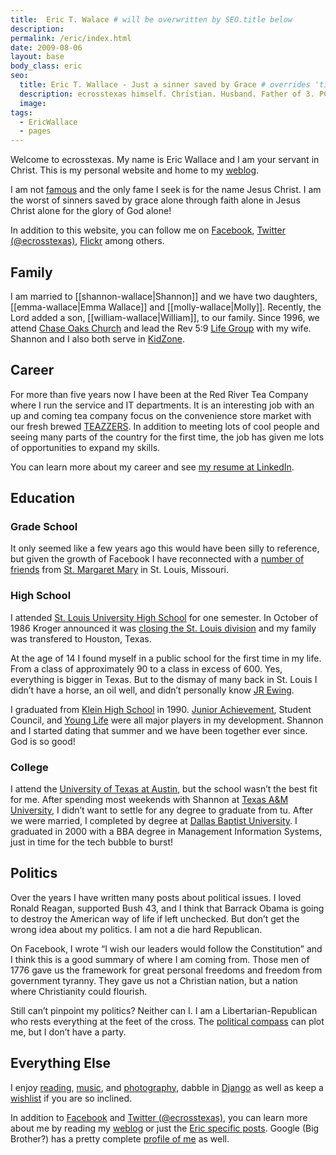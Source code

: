 ```yaml
---
title:  Eric T. Walace # will be overwritten by SEO.title below
description:
permalink: /eric/index.html
date: 2009-08-06
layout: base
body_class: eric
seo:
  title: Eric T. Wallace - Just a sinner saved by Grace # overrides 'title' above on both Page and META
  description: ecrosstexas himself. Christian. Husband. Father of 3. PCA Ruling Elder.
  image:
tags:
  - EricWallace
  - pages
---
```

Welcome to ecrosstexas. My name is Eric Wallace and I am your servant in Christ. This is my personal website and home to my <a href="/blog/">weblog</a>.

I am not <a href="/famous-erics/">famous</a> and the only fame I seek is for the name Jesus Christ. I am the worst of sinners saved by grace alone through faith alone in Jesus Christ alone for the glory of God alone!

In addition to this website, you can follow me on <a href="http://www.facebook.com/ecrosstexas">Facebook</a>, <a href="http://twitter.com/ecrosstexas">Twitter (@ecrosstexas)</a>, <a href="http://www.flickr.com/photos/ecrosstexas/">Flickr</a> among
others.

## Family

I am married to [[shannon-wallace|Shannon]] and we have two daughters, [[emma-wallace|Emma Wallace]] and [[molly-wallace|Molly]]. Recently, the Lord added a son, [[william-wallace|William]], to our family. Since 1996, we attend <a href="http://www.chaseoaks.org/">Chase Oaks Church</a> and lead the Rev 5:9 <a href="http://www.chaseoaks.org/get-connected/adults/lifegroup/">Life Group</a> with my wife. Shannon and I also both serve in <a href="http://www.chaseoaks.org/get-connected/children/">KidZone</a>.

## Career

For more than five years now I have been at the Red River Tea Company where I run the service and IT departments. It is an interesting job with an up and coming tea company focus on the convenience store market with our fresh brewed <a href="http://www.teazzers.com/">TEAZZERS</a>. In addition to meeting lots of cool people and seeing many parts of the country for the first time, the job has given me lots of opportunities to expand my skills.

You can learn more about my career and see <a href="http://www.linkedin.com/in/ecrosstexas">my resume at LinkedIn</a>.

## Education

### Grade School

It only seemed like a few years ago this would have been silly to reference, but given the growth of Facebook I have reconnected with a <a title="SMMA Alums on Facebook" href="http://www.facebook.com/group.php?gid=2204820337">number of friends</a> from <a href="http://www.smmaparish.org/">St. Margaret Mary</a> in St. Louis, Missouri.

### High School

I attended <a href="http://www.sluh.org/">St. Louis University High School</a> for one semester. In October of 1986 Kroger announced it was <a title="Wikipedia: Kroger Market Entries and Withdrawals" href="http://en.wikipedia.org/wiki/Kroger#Market_Entries_and_Withdrawals">closing the St. Louis division</a> and my family was transfered to Houston, Texas.

At the age of 14 I found myself in a public school for the first time in my life. From a class of approximately 90 to a class in excess of 600. Yes, everything is bigger in Texas. But to the dismay of many back in St. Louis I didn&#8217;t have a horse, an oil well, and didn&#8217;t personally know <a href="http://en.wikipedia.org/wiki/J._R._Ewing">JR Ewing</a>.

I graduated from <a href="http://kleinhs.kleinisd.net/">Klein High School</a> in 1990. <a href="http://www.ja.org/">Junior Achievement</a>, Student Council, and <a href="http://www.younglife.org/">Young Life</a> were all major players in my development. Shannon and I started dating that summer and we have been together ever since. God is so good!

### College

I attend the <a href="http://www.utexas.edu/">University of Texas at Austin</a>, but the school wasn&#8217;t the best fit for me. After spending most weekends with Shannon at <a href="http://www.tamu.edu/">Texas A&amp;M University</a>, I didn&#8217;t want to settle for any degree to graduate from tu. After we were married, I completed by degree at <a href="http://www.dbu.edu/">Dallas Baptist University</a>. I graduated in 2000 with a BBA degree in Management Information Systems, just in time for the tech bubble to burst!

## Politics

Over the years I have written many posts about political issues. I loved Ronald Reagan, supported Bush 43, and I think that Barrack Obama is going to destroy the American way of life if left unchecked. But don&#8217;t get the wrong idea about my politics. I am not a die hard Republican.

On Facebook, I wrote &#8220;I wish our leaders would follow the Constitution&#8221; and I think this is a good summary of where I am coming from. Those men of 1776 gave us the framework for great personal freedoms and freedom from government tyranny. They gave us not a Christian nation, but a nation where Christianity could flourish.

Still can&#8217;t pinpoint my politics? Neither can I. I am a Libertarian-Republican who rests everything at the feet of the cross. The <a href="https://www.ecrosstexas.com/blog/tag/political-compass">political compass</a> can plot me, but I don&#8217;t have a party.

## Everything Else

I enjoy <a href="http://readernaut.com/ecrosstexas/">reading</a>, <a href="http://www.last.fm/user/ecrosstexas/">music</a>, and <a href="http://www.flickr.com/photos/ecrosstexas/">photography</a>, dabble in <a href="http://www.djangoproject.com/">Django</a> as well as keep a <a href="/wishlist/">wishlist</a> if you are so inclined.

In addition to <a href="http://www.facebook.com/ecrosstexas">Facebook</a> and <a href="http://twitter.com/ecrosstexas">Twitter (@ecrosstexas)</a>, you can learn more about me by reading my <a href="/blog/">weblog</a> or just the <a title="Posts about Eric" href="https://www.ecrosstexas.com/tag/EricWallace">Eric specific posts</a>. Google (Big Brother?) has a pretty complete <a title="Google Profile of Eric Wallace" href="http://www.google.com/profiles/ecrosstexas">profile of me</a> as well.
